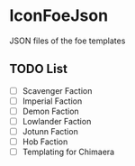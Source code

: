 # IconFoeJson
 JSON files of the foe templates

## TODO List
- [ ] Scavenger Faction
- [ ] Imperial Faction
- [ ] Demon Faction
- [ ] Lowlander Faction
- [ ] Jotunn Faction
- [ ] Hob Faction
- [ ] Templating for Chimaera
